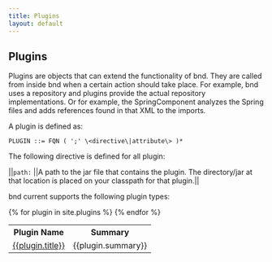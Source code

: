 ```yaml
---
title: Plugins
layout: default
---
```

## Plugins
Plugins are objects that can extend the functionality of bnd. They are called from inside bnd when a certain action should take place. For example, bnd uses a repository and plugins provide the actual repository implementations. Or for example, the SpringComponent analyzes the Spring files and adds references found in that XML to the imports.

A plugin is defined as:

	PLUGIN ::= FQN ( ';' \<directive\|attribute\> )*

The following directive is defined for all plugin:

||`path:` ||A path to the jar file that contains the plugin. The directory/jar at that location is placed on your classpath for that plugin.||

bnd current supports the following plugin types:

<table>
	<tr>
		<th>Plugin Name</th>
		<th>Summary</th>
	</tr>
{% for plugin in site.plugins %}<tr><td><a href="{{ plugin.url | prepend: site.baseurl }}">{{plugin.title}}</a></td><td>{{plugin.summary}}</td></tr>
{% endfor %}
</table>

